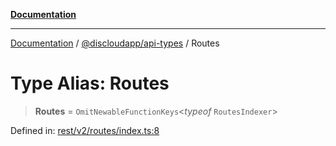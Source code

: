 [**Documentation**](../../../README.md)

***

[Documentation](../../../packages.md) / [@discloudapp/api-types](../README.md) / Routes

# Type Alias: Routes

> **Routes** = `OmitNewableFunctionKeys`\<*typeof* `RoutesIndexer`\>

Defined in: [rest/v2/routes/index.ts:8](https://github.com/discloud/discloud.app/blob/e06d08869d94db25520cbe5fdcc3cdbc242fb0cb/packages/api-types/rest/v2/routes/index.ts#L8)
